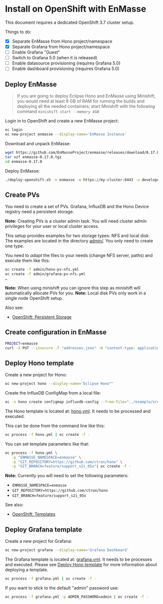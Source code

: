 # Install on OpenShift with EnMasse

This document requires a dedicated OpenShift 3.7 cluster setup.

Things to do:

 - [X] Separate EnMasse from Hono project/namespace
 - [X] Separate Grafana from Hono project/namespace
 - [ ] Enable Grafana "Guest"
 - [ ] Switch to Grafana 5.0 (when it is released)
 - [ ] Enable datasource provisioning (requires Grafana 5.0)
 - [ ] Enable dashboard provisioning (requires Grafana 5.0)

## Deploy EnMasse

> If you are going to deploy Eclipse Hono and EnMasse using Minishift, you would need at least 8 GB of RAM for running the builds and deploying all the needed containers; start Minishift with the following command `minishift start --memory 4GB`

Login in to OpenShift and create a new EnMasse project:

~~~sh
oc login
oc new-project enmasse --display-name='EnMasse Instance'
~~~

Download and unpack EnMasse:

~~~sh
wget https://github.com/EnMasseProject/enmasse/releases/download/0.17.0/enmasse-0.17.0.tgz
tar xzf enmasse-0.17.0.tgz
cd enmasse-0.17.0
~~~

Deploy EnMasse:

~~~sh
./deploy-openshift.sh -n enmasse -m https://my-cluster:8443 -u developer
~~~

## Create PVs

You need to create a set of PVs. Grafana, InfluxDB and the Hono Device registry need a persistent storage.

**Note:** Creating PVs is a cluster admin task. You will need cluster admin privileges for your user or local cluster access.

This setup provides examples for two storage types: NFS and local disk. The examples are located
in the directory [admin/](admin/). You only need to create one type.

You need to *adapt* the files to your needs (change NFS server, paths) and execute them like this:

~~~sh
oc create -f admin/hono-pv-nfs.yml
oc create -f admin/grafana-pv-nfs.yml
…
~~~

**Note:** When using minishift you can ignore this step as minishift will automatically allocate PVs for you.
**Note:** Local disk PVs only work in a single node OpenShift setup.

Also see:

* [OpenShift: Persistent Storage](https://docs.openshift.org/latest/architecture/additional_concepts/storage.html)

## Create configuration in EnMasse

~~~sh
PROJECT=enmasse
curl -X PUT --insecure -T "addresses.json" -H "content-type: application/json" https://$(oc -n "$PROJECT" get route restapi -o jsonpath='{.spec.host}')/apis/enmasse.io/v1/addresses/default
~~~

## Deploy Hono template

Create a new project for Hono:

~~~sh
oc new-project hono --display-name='Eclipse Hono™'
~~~

Create the InfluxDB ConfigMap from a local file:

~~~sh
oc -n hono create configmap influxdb-config --from-file="../example/src/main/config/influxdb.conf"
~~~

The Hono template is located at: [hono.yml](hono.yml). It needs to be processed and executed.

This can be done from the command line like this:

~~~sh
oc process -f hono.yml | oc create -f -
~~~

You can set template parameters like that:

~~~sh
oc process -f hono.yml \
   -p "ENMASSE_NAMESPACE=enmasse" \
   -p "GIT_REPOSITORY=https://github.com/ctron/hono" \
   -p "GIT_BRANCH=feature/support_s2i_05x"| oc create -f -
~~~

**Note:** Currently you will need to set the following parameters:

* `ENMASSE_NAMESPACE=enmasse`
* `GIT_REPOSITORY=https://github.com/ctron/hono`
* `GIT_BRANCH=feature/support_s2i_05x`

See also:
* [OpenShift: Templates](https://docs.openshift.org/latest/dev_guide/templates.html) 

## Deploy Grafana template

Create a new project for Grafana:

~~~sh
oc new-project grafana --display-name='Grafana Dashboard'
~~~

The Grafana template is located at: [grafana.yml](grafana.yml). It needs to be processes and executed.
Please see [Deploy Hono template](#deploy-hono-template) for more information about deploying a
template.

~~~sh
oc process -f grafana.yml | oc create -f -
~~~

If you want to stick to the default "admin" password use:

~~~sh
oc process -f grafana.yml -p ADMIN_PASSWORD=admin | oc create -f -
~~~
